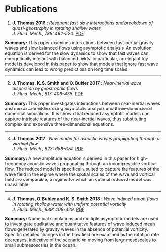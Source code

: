 
# Publications

1. **J. Thomas 2016** : *Resonant fast-slow interactions and breakdown of quasi-geostrophy in rotating shallow water*,  
_J. Fluid. Mech., 788: 492-520._ [PDF](URL_HERE)  

**Summary:** This paper examines interactions between fast inertia-gravity waves and slow balanced flows using asymptotic analysis. An evolution equation is derived for the slow dynamics to show that fast waves can energetically interact with balanced fields. In particular, an elegant toy model is developed in this paper to show that models that ignore fast wave dynamics can lead to wrong predictions on long time scales.

---

2. **J. Thomas, K. S. Smith and O. Buhler 2017** : *Near-inertial wave dispersion by geostrophic flows*  
_J. Fluid. Mech., 817: 406-438._ [PDF](URL_HERE)  

**Summary:** This paper investigates interactions between near-inertial waves and mesoscale eddies using asymptotic analysis and three-dimensional numerical simulations. It is shown that reduced asymptotic models can capture intricate features of the near-inertial waves, thus substituting complex and expensive three-dimensional equations.

---

3. **J. Thomas 2017** : *New model for acoustic waves propagating through a vortical flow*  
_J. Fluid. Mech., 823: 658-674._ [PDF](URL_HERE)  

**Summary:** A new amplitude equation is derived in this paper for high-frequency acoustic waves propagating through an incompressible vortical flow. The reduced model is specifically suited to capture the features of the wave field in the regime where the spatial scales of the wave and vortical field are comparable, a regime for which an optimal reduced model was unavailable.

---

4. **J. Thomas, O. Buhler and K. S. Smith 2018** : *Wave induced mean flows in rotating shallow water with uniform potential vorticity*  
_J. Fluid. Mech., 839: 408-429._ [PDF](URL_HERE)  

**Summary:** Numerical simulations and multiple asymptotic models are used to investigate qualitative and quantitative features of wave-induced mean flows generated by gravity waves in the absence of potential vorticity. Specific detailed changes in the flow field are examined as the rotation rate decreases, indicative of the scenario on moving from large mesoscales to small submesoscales in the ocean.
